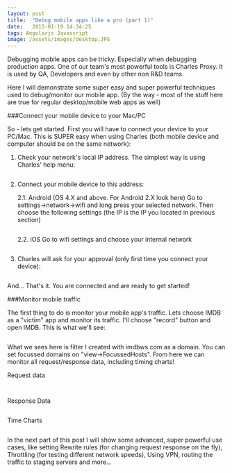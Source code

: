 ```yaml
---
layout: post
title:  "Debug mobile apps like a pro (part 1)"
date:   2015-01-19 14:34:25
tags: Angularjs Javascript
image: /assets/images/desktop.JPG
---
```


Debugging mobile apps can be tricky. Especially when debugging production apps. One of our team's most powerful tools is Charles Proxy. It is used by QA, Developers and even by other non R&D teams.

Here I will demonstrate some super easy and super powerful techniques used to debug/monitor our mobile app. (By the way - most of the stuff here are true for regular desktop/mobile web apps as well)

###Connect your mobile device to your Mac/PC

So - lets get started. First you will have to connect your device to your PC/Mac. This is SUPER easy when using Charles (both mobile device and computer should be on the same network):

1. Check your network's local IP address. The simplest way is using Charles' help menu:

<p style="text-align:center;">
	<img src="/assets/article_images/2015-01-19-debug-mobile-apps-like-a-pro-part-1/4f0fe-screenshot2bat2bjan2b192b19-48-00.png" alt="">
</p>
 
 
2. Connect your mobile device to this address:

	2.1. Android (OS 4.X and above. For Android 2.X look here)
Go to settings->network->wifi and long press your selected network. Then choose the following settings (the IP is the IP you located in previous section)
 
	<p style="text-align:center;">
		<img src="/assets/article_images/2015-01-19-debug-mobile-apps-like-a-pro-part-1/f60b6-screenshot_2015-01-19-20-19-19.png" alt="">
	</p>
	
 
	2.2. iOS
Go to wifi settings and choose your internal network

	<p style="text-align:center;">
		<img src="/assets/article_images/2015-01-19-debug-mobile-apps-like-a-pro-part-1/3880f-http-proxy.png" alt="">
	</p>


3. Charles will ask for your approval (only first time you connect your device):

<p style="text-align:center;">
	<img src="/assets/article_images/2015-01-19-debug-mobile-apps-like-a-pro-part-1/9a795-screenshot2bat2bjan2b192b21-09-13.png" alt="">
</p>


And... That's it. You are connected and are ready to get started!

###Monitor mobile traffic

The first thing to do is monitor your mobile app's traffic. Lets choose IMDB as a "victim" app and monitor its traffic. I'll choose "record" button and open IMDB. This is what we'll see:

 <p style="text-align:center;">
	<img src="/assets/article_images/2015-01-19-debug-mobile-apps-like-a-pro-part-1/5580d-screenshot2bat2bjan2b192b21-33-19.png" alt="">
</p>

 

What we sees here is filter I created with imdbws.com as a domain. You can set focussed domains on "view->FocussedHosts". From here we can monitor all request/response data, including timing charts!

Request data

<p style="text-align:center;">
	<img src="/assets/article_images/2015-01-19-debug-mobile-apps-like-a-pro-part-1/b68d8-screenshot2bat2bjan2b192b21-29-55.png" alt="">
</p>

<p style="text-align:center;">
	<img src="/assets/article_images/2015-01-19-debug-mobile-apps-like-a-pro-part-1/a37ce-screenshot2bat2bjan2b192b21-30-23.png" alt="">
</p>

Response Data

<p style="text-align:center;">
	<img src="/assets/article_images/2015-01-19-debug-mobile-apps-like-a-pro-part-1/1554c-screenshot2bat2bjan2b192b21-30-31.png" alt="">
</p>


Time Charts

<p style="text-align:center;">
	<img src="/assets/article_images/2015-01-19-debug-mobile-apps-like-a-pro-part-1/591b0-screenshot2bat2bjan2b192b21-29-38.png" alt="">
</p>

  
In the next part of this post I will show some advanced, super powerful use cases, like setting Rewrite rules (for changing request response on the fly), Throttling (for testing different network speeds), Using VPN, routing the traffic to staging servers and more...
 

[jekyll]:      http://jekyllrb.com
[jekyll-gh]:   https://github.com/jekyll/jekyll
[jekyll-help]: https://github.com/jekyll/jekyll-help
